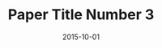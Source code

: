 ---
title: "Paper Title Number 3"
collection: publications
permalink: # /publication/2015-10-01-paper-title-number-3
excerpt: 'This paper is about the number 3. The number 4 is left for future work.'
date: 2015-10-01
venue: 'Journal 1'
slidesurl: 'http://academicpages.github.io/files/slides3.pdf'
paperurl: 'http://academicpages.github.io/files/paper3.pdf'
link: 'https://doi.org/10.1017/psrm.2019.23'
code: 'https://doi.org/10.7910/DVN/VUY8UI'
github: 'https://github.com/jayrobwilliams/Peace-Agreement-Strength'
citation: 'Your Name, You. (2015). &quot;Paper Title Number 3.&quot; <i>Journal 1</i>. 1(3).'
---